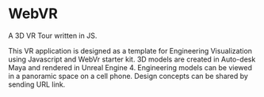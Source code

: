 # WebVR
A 3D VR Tour written in JS.

This VR application is designed as a template for Engineering Visualization using Javascript and WebVr starter kit. 3D models are created in Auto-desk Maya and rendered in Unreal Engine 4. Engineering models can be viewed in a panoramic space on a cell phone. Design concepts can be shared by sending URL link. 
